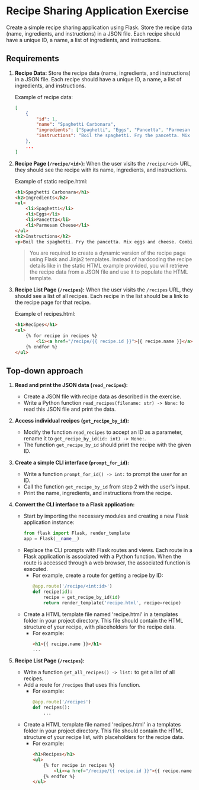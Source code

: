 # Recipe Sharing Application Exercise

Create a simple recipe sharing application using Flask. Store the recipe data (name, ingredients, and instructions) in a JSON file. Each recipe should have a unique ID, a name, a list of ingredients, and instructions.

## Requirements

1. **Recipe Data:** Store the recipe data (name, ingredients, and instructions) in a JSON file. Each recipe should have a unique ID, a name, a list of ingredients, and instructions.

    Example of recipe data:

    ```json
    [
        {
            "id": 1,
            "name": "Spaghetti Carbonara",
            "ingredients": ["Spaghetti", "Eggs", "Pancetta", "Parmesan Cheese"],
            "instructions": "Boil the spaghetti. Fry the pancetta. Mix eggs and cheese. Combine everything."
        },
        ...
    ]
    ```

2. **Recipe Page (`/recipe/<id>`):** When the user visits the `/recipe/<id>` URL, they should see the recipe with its name, ingredients, and instructions.

    Example of static recipe.html:

    ```html
    <h1>Spaghetti Carbonara</h1>
    <h2>Ingredients</h2>
    <ul>
        <li>Spaghetti</li>
        <li>Eggs</li>
        <li>Pancetta</li>
        <li>Parmesan Cheese</li>
    </ul>
    <h2>Instructions</h2>
    <p>Boil the spaghetti. Fry the pancetta. Mix eggs and cheese. Combine everything.</p>
    ```

    > You are required to create a dynamic version of the recipe page using Flask and Jinja2 templates. Instead of hardcoding the recipe details like in the static HTML example provided, you will retrieve the recipe data from a JSON file and use it to populate the HTML template.


3. **Recipe List Page (`/recipes`):** When the user visits the `/recipes` URL, they should see a list of all recipes. Each recipe in the list should be a link to the recipe page for that recipe.

    Example of recipes.html:

    ```html
    <h1>Recipes</h1>
    <ul>
        {% for recipe in recipes %}
            <li><a href="/recipe/{{ recipe.id }}">{{ recipe.name }}</a></li>
        {% endfor %}
    </ul>
    ```

## Top-down approach

1. **Read and print the JSON data (`read_recipes`):**
    - Create a JSON file with recipe data as described in the exercise.
    - Write a Python function `read_recipes(filename: str) -> None:` to read this JSON file and print the data.

2. **Access individual recipes (`get_recipe_by_id`):**
    - Modify the function `read_recipes` to accept an ID as a parameter, rename it to `get_recipe_by_id(id: int) -> None:`.
    - The function `get_recipe_by_id` should print the recipe with the given ID.

3. **Create a simple CLI interface (`prompt_for_id`):**
    - Write a function `prompt_for_id() -> int:` to prompt the user for an ID.
    - Call the function `get_recipe_by_id` from step 2 with the user's input.
    - Print the name, ingredients, and instructions from the recipe.

4. **Convert the CLI interface to a Flask application:**
    - Start by importing the necessary modules and creating a new Flask application instance:
        ```python
        from flask import Flask, render_template
        app = Flask(__name__)
        ```
    - Replace the CLI prompts with Flask routes and views. Each route in a Flask application is associated with a Python function. When the route is accessed through a web browser, the associated function is executed.
        - For example, create a route for getting a recipe by ID:
            ```python
            @app.route('/recipe/<int:id>')
            def recipe(id):
                recipe = get_recipe_by_id(id)
                return render_template('recipe.html', recipe=recipe)
            ```
    - Create a HTML template file named 'recipe.html' in a templates folder in your project directory. This file should contain the HTML structure of your recipe, with placeholders for the recipe data.
        - For example:
            ```html
            <h1>{{ recipe.name }}</h1>
            ...
            ```

5. **Recipe List Page (`/recipes`):**
    - Write a function `get_all_recipes() -> list:` to get a list of all recipes.
    - Add a route for `/recipes` that uses this function.
        - For example:
            ```python
            @app.route('/recipes')
            def recipes():
                ...
            ```
    - Create a HTML template file named 'recipes.html' in a templates folder in your project directory. This file should contain the HTML structure of your recipe list, with placeholders for the recipe data.
        - For example:
            ```html
            <h1>Recipes</h1>
            <ul>
                {% for recipe in recipes %}
                    <li><a href="/recipe/{{ recipe.id }}">{{ recipe.name }}</a></li>
                {% endfor %}
            </ul>
            ```